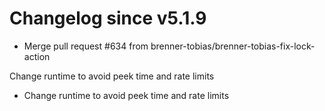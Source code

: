 # Changelog since v5.1.9
- Merge pull request #634 from brenner-tobias/brenner-tobias-fix-lock-action

Change runtime to avoid peek time and rate limits 
- Change runtime to avoid peek time and rate limits 
